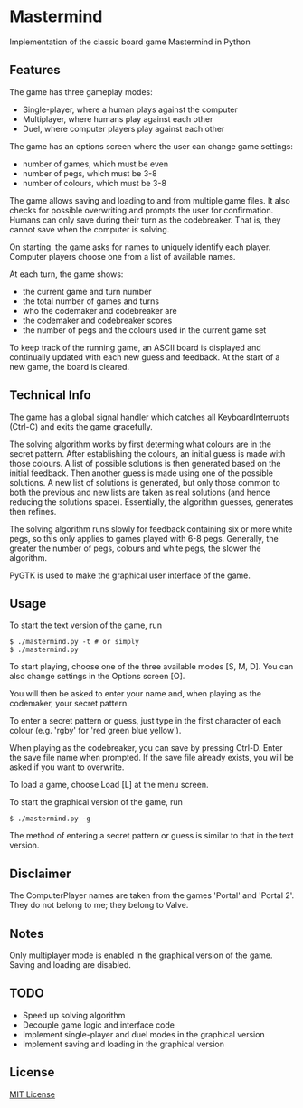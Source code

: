 # Mastermind
Implementation of the classic board game Mastermind in Python

## Features
The game has three gameplay modes:
- Single-player, where a human plays against the computer
- Multiplayer, where humans play against each other
- Duel, where computer players play against each other

The game has an options screen where the user can change game settings:
- number of games, which must be even
- number of pegs, which must be 3-8
- number of colours, which must be 3-8

The game allows saving and loading to and from multiple game files. It also
checks for possible overwriting and prompts the user for confirmation. Humans
can only save during their turn as the codebreaker. That is, they cannot save
when the computer is solving.

On starting, the game asks for names to uniquely identify each player. Computer
players choose one from a list of available names.

At each turn, the game shows:
- the current game and turn number
- the total number of games and turns
- who the codemaker and codebreaker are
- the codemaker and codebreaker scores
- the number of pegs and the colours used in the current game set

To keep track of the running game, an ASCII board is displayed and continually
updated with each new guess and feedback. At the start of a new game, the board
is cleared.

## Technical Info
The game has a global signal handler which catches all KeyboardInterrupts
(Ctrl-C) and exits the game gracefully.

The solving algorithm works by first determing what colours are in the secret
pattern. After establishing the colours, an initial guess is made with those
colours. A list of possible solutions is then generated based on the initial
feedback. Then another guess is made using one of the possible solutions. A
new list of solutions is generated, but only those common to both the previous
and new lists are taken as real solutions (and hence reducing the solutions
space). Essentially, the algorithm guesses, generates then refines.

The solving algorithm runs slowly for feedback containing six or more white
pegs, so this only applies to games played with 6-8 pegs. Generally, the
greater the number of pegs, colours and white pegs, the slower the algorithm.

PyGTK is used to make the graphical user interface of the game.

## Usage
To start the text version of the game, run
```
$ ./mastermind.py -t # or simply
$ ./mastermind.py
```

To start playing, choose one of the three available modes [S, M, D]. You can
also change settings in the Options screen [O].

You will then be asked to enter your name and, when playing as the codemaker,
your secret pattern.

To enter a secret pattern or guess, just type in the first character of each
colour (e.g. 'rgby' for 'red green blue yellow').

When playing as the codebreaker, you can save by pressing Ctrl-D. Enter the
save file name when prompted. If the save file already exists, you will be
asked if you want to overwrite.

To load a game, choose Load [L] at the menu screen.

To start the graphical version of the game, run
```
$ ./mastermind.py -g
```

The method of entering a secret pattern or guess is similar to that in the text
version.

## Disclaimer
The ComputerPlayer names are taken from the games 'Portal' and 'Portal 2'. They
do not belong to me; they belong to Valve.

## Notes
Only multiplayer mode is enabled in the graphical version of the game. Saving
and loading are disabled.

## TODO
- Speed up solving algorithm
- Decouple game logic and interface code
- Implement single-player and duel modes in the graphical version
- Implement saving and loading in the graphical version

## License
[MIT License](LICENSE)
